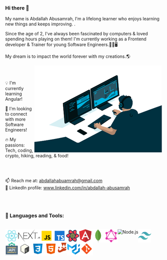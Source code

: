 ### Hi there 👋

My name is Abdallah Abusamrah, I'm a lifelong learner who enjoys learning new things and keeps improving. .

Since the age of 2, I've always been fascinated by computers & loved spending hours playing on them! I'm currently working as a Frontend developer & Trainer for young Software Engineers.👨‍💻🖥

My dream is to impact the world forever with my creations.🌎

<img align="right" alt="GIF" src="./code.gif" width="410" height="280" />


<br>
<br>

💡 I'm currently learning Angular!

🤝 I'm looking to connect with more Software Engineers!

🔥 My passions: Tech, coding, crypto, hiking, reading, & food!

<br>
<br>

📫 Reach me at: abdallahabuamrah@gmail.com
<br>
👤 LinkedIn profile: www.linkedin.com/in/abdallah-abusamrah

<br>
<br>

### 🔨 Languages and Tools:   

<br>

<div>
<img align="left" alt="React" height ="42px" src="./react.svg">
<img align="left" alt="Next" height ="42px" src="./nextjs.svg">
<img align="left" alt="JavaScript" height ="42px"  src="./javascript.svg">
<img align="left" alt="TypeScript" height ="42px" src="./typescript.svg">
<img align="left" alt="ReactQuery" height ="42px" src="./reactquery.svg">
<img align="left" alt="AngularJs" height ="42px" src="./angularjs.svg">
<img align="left" alt="MongoDB" height ="42px" src="./mongodb.svg">
<img align="left" alt="GraphQL" height ="42px" src="./graphql.svg">
<img align="left" alt="Node.js" height ="42px" src="https://raw.githubusercontent.com/rahul-jha98/github_readme_icons/main/language_and_tools/square/node/node.svg">
<img align="left" alt="Tailwind CSS" height ="42px" src="./tailwindcss.svg">
<img align="left" alt="REST APIs" height ="42px" src="./api.svg">
<img align="left" alt="Bash" height ="42px" src="./bash.svg">
<img align="left" alt="CSS3" height ="42px" src="./css.svg">
<img align="left" alt="HTML5" height ="42px" src="./html.svg">
<img align="left" src="./jest.svg" alt="Jest" height='34px'/>
<img align="left" alt="Material UI" height ="42px" src="./materialui.svg">
<img align="left" src="./git.svg" alt="git" height='42px'/>
</div>



<br>
<br>
<br>
<br>
<br>
<br>
<br>
<br>
<br>


